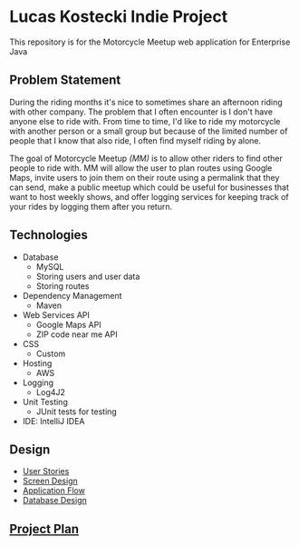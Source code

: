 # Lucas Kostecki Indie Project
This repository is for the Motorcycle Meetup web application for Enterprise Java

## Problem Statement
During the riding months it's nice to sometimes share an afternoon riding with other company. The problem that I often
encounter is I don't have anyone else to ride with. From time to time, I'd like to ride my motorcycle with another person
or a small group but because of the limited number of people that I know that also ride, I often find myself riding by alone.

The goal of Motorcycle Meetup *(MM)* is to allow other riders to find other people to ride with. MM will allow the user
to plan routes using Google Maps, invite users to join them on their route using a permalink that they can send, make a
public meetup which could be useful for businesses that want to host weekly shows, and offer logging services for keeping
track of your rides by logging them after you return.

## Technologies
* Database
    * MySQL
    * Storing users and user data
    * Storing routes
* Dependency Management
    * Maven
* Web Services API
    * Google Maps API
    * ZIP code near me API
* CSS
    * Custom
* Hosting
    * AWS
* Logging
    * Log4J2
* Unit Testing
    * JUnit tests for testing
* IDE: IntelliJ IDEA

## Design
* [User Stories](https://github.com/lucaskostecki/MotorcycleMeetup/blob/master/DesignDocuments/UserStories.md)
* [Screen Design]()
* [Application Flow](https://github.com/lucaskostecki/MotorcycleMeetup/blob/master/DesignDocuments/ApplicationFlow.md)
* [Database Design](https://github.com/lucaskostecki/MotorcycleMeetup/blob/master/DesignDocuments/DatabaseDiagram.md)

## [Project Plan](https://github.com/lucaskostecki/MotorcycleMeetup/blob/master/ProjectPlan.md)
